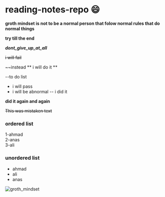 # reading-notes-repo :smile:

**groth mindset is not to be a normal person that folow normal rules that do normal things**

**try till the end**

***dont_give_up_at_all***

~~i will fail~~

~~instead ** i will do it **

--to do list 
* i will pass 
*  i will be abnormal 
-- i did it

**did it again and again**

~~This was mistaken text~~


### ordered list   
1-ahmad  
2-anas  
3-ali  

### unordered list
- ahmad
- ali
- anas

 ![groth_mindset](https://metrifit.com/wp-content/uploads/2020/08/growthmindsetlandscape.jpg)
